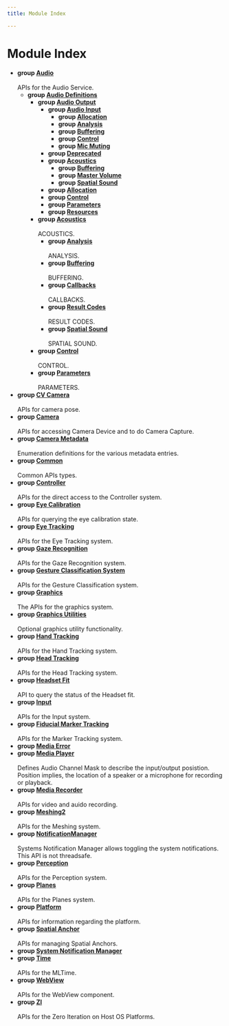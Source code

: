 ```yaml
---
title: Module Index

---
```


# Module Index




* **group [Audio](/versioned_docs/version-22-Mar-2023/api-ref/api/Modules/group___audio/group___audio.md)** <br></br>APIs for the Audio Service. 
    * **group [Audio Definitions](/versioned_docs/version-22-Mar-2023/api-ref/api/Modules/group___audio/group___audio_defs/group___audio_defs.md)** 
        * **group [Audio Output](/versioned_docs/version-22-Mar-2023/api-ref/api/Modules/group___audio/group___audio_defs/group___audio_output/group___audio_output.md)** 
            * **group [Audio Input](/versioned_docs/version-22-Mar-2023/api-ref/api/Modules/group___audio/group___audio_defs/group___audio_output/group___audio_input/group___audio_input.md)** 
                * **group [Allocation](/versioned_docs/version-22-Mar-2023/api-ref/api/Modules/group___audio/group___audio_defs/group___audio_output/group___audio_input/group___input_allocation.md)** 
                * **group [Analysis](/versioned_docs/version-22-Mar-2023/api-ref/api/Modules/group___audio/group___audio_defs/group___audio_output/group___audio_input/group___input_analysis.md)** 
                * **group [Buffering](/versioned_docs/version-22-Mar-2023/api-ref/api/Modules/group___audio/group___audio_defs/group___audio_output/group___audio_input/group___input_buffering.md)** 
                * **group [Control](/versioned_docs/version-22-Mar-2023/api-ref/api/Modules/group___audio/group___audio_defs/group___audio_output/group___audio_input/group___input_control.md)** 
                * **group [Mic Muting](/versioned_docs/version-22-Mar-2023/api-ref/api/Modules/group___audio/group___audio_defs/group___audio_output/group___audio_input/group___input_mic_muting.md)** 
            * **group [Deprecated](/versioned_docs/version-22-Mar-2023/api-ref/api/Modules/group___audio/group___audio_defs/group___audio_output/group___deprecated.md)** 
            * **group [Acoustics](/versioned_docs/version-22-Mar-2023/api-ref/api/Modules/group___audio/group___audio_defs/group___audio_output/group___output_acoustics/group___output_acoustics.md)** 
                * **group [Buffering](/versioned_docs/version-22-Mar-2023/api-ref/api/Modules/group___audio/group___audio_defs/group___audio_output/group___output_acoustics/group___output_buffering.md)** 
                * **group [Master Volume](/versioned_docs/version-22-Mar-2023/api-ref/api/Modules/group___audio/group___audio_defs/group___audio_output/group___output_acoustics/group___output_master_volume.md)** 
                * **group [Spatial Sound](/versioned_docs/version-22-Mar-2023/api-ref/api/Modules/group___audio/group___audio_defs/group___audio_output/group___output_acoustics/group___output_spatial_sound.md)** 
            * **group [Allocation](/versioned_docs/version-22-Mar-2023/api-ref/api/Modules/group___audio/group___audio_defs/group___audio_output/group___output_allocation.md)** 
            * **group [Control](/versioned_docs/version-22-Mar-2023/api-ref/api/Modules/group___audio/group___audio_defs/group___audio_output/group___output_control.md)** 
            * **group [Parameters](/versioned_docs/version-22-Mar-2023/api-ref/api/Modules/group___audio/group___audio_defs/group___audio_output/group___output_parameters.md)** 
            * **group [Resources](/versioned_docs/version-22-Mar-2023/api-ref/api/Modules/group___audio/group___audio_defs/group___audio_output/group___output_resources.md)** 
        * **group [Acoustics](/versioned_docs/version-22-Mar-2023/api-ref/api/Modules/group___audio/group___audio_defs/group___def_acoustics/group___def_acoustics.md)** <br></br>ACOUSTICS. 
            * **group [Analysis](/versioned_docs/version-22-Mar-2023/api-ref/api/Modules/group___audio/group___audio_defs/group___def_acoustics/group___def_analysis.md)** <br></br>ANALYSIS. 
            * **group [Buffering](/versioned_docs/version-22-Mar-2023/api-ref/api/Modules/group___audio/group___audio_defs/group___def_acoustics/group___def_buffering.md)** <br></br>BUFFERING. 
            * **group [Callbacks](/versioned_docs/version-22-Mar-2023/api-ref/api/Modules/group___audio/group___audio_defs/group___def_acoustics/group___def_callbacks.md)** <br></br>CALLBACKS. 
            * **group [Result Codes](/versioned_docs/version-22-Mar-2023/api-ref/api/Modules/group___audio/group___audio_defs/group___def_acoustics/group___def_result_codes.md)** <br></br>RESULT CODES. 
            * **group [Spatial Sound](/versioned_docs/version-22-Mar-2023/api-ref/api/Modules/group___audio/group___audio_defs/group___def_acoustics/group___def_spatial_sound.md)** <br></br>SPATIAL SOUND. 
        * **group [Control](/versioned_docs/version-22-Mar-2023/api-ref/api/Modules/group___audio/group___audio_defs/group___def_control.md)** <br></br>CONTROL. 
        * **group [Parameters](/versioned_docs/version-22-Mar-2023/api-ref/api/Modules/group___audio/group___audio_defs/group___def_parameters.md)** <br></br>PARAMETERS. 
* **group [CV Camera](/versioned_docs/version-22-Mar-2023/api-ref/api/Modules/group___c_v_camera/group___c_v_camera.md)** <br></br>APIs for camera pose. 
* **group [Camera](/versioned_docs/version-22-Mar-2023/api-ref/api/Modules/group___camera/group___camera.md)** <br></br>APIs for accessing Camera Device and to do Camera Capture. 
* **group [Camera Metadata](/versioned_docs/version-22-Mar-2023/api-ref/api/Modules/group___camera_metadata/group___camera_metadata.md)** <br></br>Enumeration definitions for the various metadata entries. 
* **group [Common](/versioned_docs/version-22-Mar-2023/api-ref/api/Modules/group___common/group___common.md)** <br></br>Common APIs types. 
* **group [Controller](/versioned_docs/version-22-Mar-2023/api-ref/api/Modules/group___controller/group___controller.md)** <br></br>APIs for the direct access to the Controller system. 
* **group [Eye Calibration](/versioned_docs/version-22-Mar-2023/api-ref/api/Modules/group___eye_calibration/group___eye_calibration.md)** <br></br>APIs for querying the eye calibration state. 
* **group [Eye Tracking](/versioned_docs/version-22-Mar-2023/api-ref/api/Modules/group___eye_tracking/group___eye_tracking.md)** <br></br>APIs for the Eye Tracking system. 
* **group [Gaze Recognition](/versioned_docs/version-22-Mar-2023/api-ref/api/Modules/group___gaze_recognition/group___gaze_recognition.md)** <br></br>APIs for the Gaze Recognition system. 
* **group [Gesture Classification System](/versioned_docs/version-22-Mar-2023/api-ref/api/Modules/group___gesture_classification/group___gesture_classification.md)** <br></br>APIs for the Gesture Classification system. 
* **group [Graphics](/versioned_docs/version-22-Mar-2023/api-ref/api/Modules/group___graphics/group___graphics.md)** <br></br>The APIs for the graphics system. 
* **group [Graphics Utilities](/versioned_docs/version-22-Mar-2023/api-ref/api/Modules/group___graphics_utilities/group___graphics_utilities.md)** <br></br>Optional graphics utility functionality. 
* **group [Hand Tracking](/versioned_docs/version-22-Mar-2023/api-ref/api/Modules/group___hand_tracking/group___hand_tracking.md)** <br></br>APIs for the Hand Tracking system. 
* **group [Head Tracking](/versioned_docs/version-22-Mar-2023/api-ref/api/Modules/group___head_tracking/group___head_tracking.md)** <br></br>APIs for the Head Tracking system. 
* **group [Headset Fit](/versioned_docs/version-22-Mar-2023/api-ref/api/Modules/group___headset_fit/group___headset_fit.md)** <br></br>API to query the status of the Headset fit. 
* **group [Input](/versioned_docs/version-22-Mar-2023/api-ref/api/Modules/group___input/group___input.md)** <br></br>APIs for the Input system. 
* **group [Fiducial Marker Tracking](/versioned_docs/version-22-Mar-2023/api-ref/api/Modules/group___marker_tracking/group___marker_tracking.md)** <br></br>APIs for the Marker Tracking system. 
* **group [Media Error](/versioned_docs/version-22-Mar-2023/api-ref/api/Modules/group___media_error/group___media_error.md)** 
* **group [Media Player](/versioned_docs/version-22-Mar-2023/api-ref/api/Modules/group___media_player/group___media_player.md)** <br></br>Defines Audio Channel Mask to describe the input/output posistion. Position implies, the location of a speaker or a microphone for recording or playback. 
* **group [Media Recorder](/versioned_docs/version-22-Mar-2023/api-ref/api/Modules/group___media_recorder/group___media_recorder.md)** <br></br>APIs for video and auido recording. 
* **group [Meshing2](/versioned_docs/version-22-Mar-2023/api-ref/api/Modules/group___meshing2/group___meshing2.md)** <br></br>APIs for the Meshing system. 
* **group [NotificationManager](/versioned_docs/version-22-Mar-2023/api-ref/api/Modules/group___notification_manager/group___notification_manager.md)** <br></br>Systems Notification Manager allows toggling the system notifications. This API is not threadsafe. 
* **group [Perception](/versioned_docs/version-22-Mar-2023/api-ref/api/Modules/group___perception/group___perception.md)** <br></br>APIs for the Perception system. 
* **group [Planes](/versioned_docs/version-22-Mar-2023/api-ref/api/Modules/group___planes/group___planes.md)** <br></br>APIs for the Planes system. 
* **group [Platform](/versioned_docs/version-22-Mar-2023/api-ref/api/Modules/group___platform/group___platform.md)** <br></br>APIs for information regarding the platform. 
* **group [Spatial Anchor](/versioned_docs/version-22-Mar-2023/api-ref/api/Modules/group___spatial_anchor/group___spatial_anchor.md)** <br></br>APIs for managing Spatial Anchors. 
* **group [System Notification Manager](/versioned_docs/version-22-Mar-2023/api-ref/api/Modules/group___system_notification_manager/group___system_notification_manager.md)** 
* **group [Time](/versioned_docs/version-22-Mar-2023/api-ref/api/Modules/group___time/group___time.md)** <br></br>APIs for the MLTime. 
* **group [WebView](/versioned_docs/version-22-Mar-2023/api-ref/api/Modules/group___web_view/group___web_view.md)** <br></br>APIs for the WebView component. 
* **group [ZI](/versioned_docs/version-22-Mar-2023/api-ref/api/Modules/group___z_i/group___z_i.md)** <br></br>APIs for the Zero Iteration on Host OS Platforms. 





